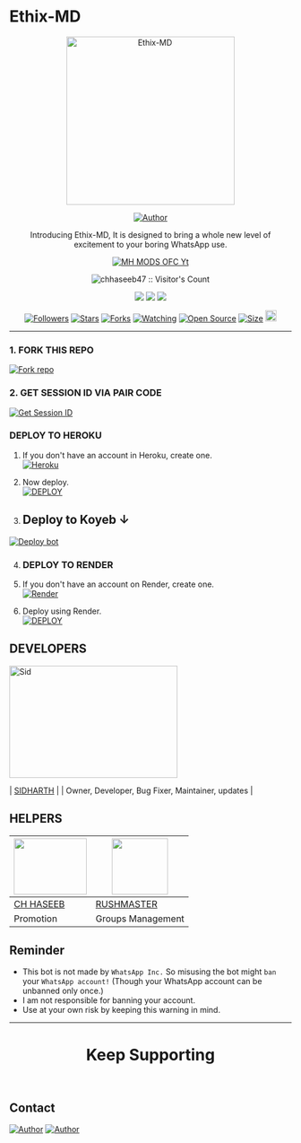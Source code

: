# Ethix-MD

<p align="center">
  <a href="https://youtu.be/WcA7GZuaN0A">
    <img alt="Ethix-MD" height="300" src="https://telegra.ph/file/fbbe1744668b44637c21a.jpg">
  </a>
</p>

<p align="center">
  <a href="https://github.com/Ethix-Xsid"><img title="Author" src="https://img.shields.io/badge/Ethix-Xsid-black?style=for-the-badge&logo=WhatsApp"></a>
</p>

<p align="center">Introducing Ethix-MD, It is designed to bring a whole new level of excitement to your boring WhatsApp use.</p>

<p align="center">
  <a aria-label="Ethix-MD is free to use" href="https://youtube.com/@mhmodsofc" target="_blank">
    <img alt="MH MODS OFC Yt" src="https://img.shields.io/youtube/channel/subscribers/UCWHA-PreVSVaYhDTAiUipCA" target="_blank" />
  </a>
</p>

<p align="center"><img src="https://profile-counter.glitch.me/{chhaseeb47}/count.svg" alt="chhaseeb47 :: Visitor's Count" /></p>

<p align="center">
  <a href="https://whatsapp.com/channel/0029Va8SjGU1noyxsYBA2K2e"><img src="https://img.shields.io/badge/Connect on WhatsApp-25D366?style=for-the-badge&logo=whatsapp&logoColor=white"></a>
  <a href="https://www.youtube.com/channel/UCWHA-PreVSVaYhDTAiUipCA"><img src="https://img.shields.io/badge/Subcribe On Youtube-E4405F?style=for-the-badge&logo=youtube&logoColor=white"></a>
  <a href="https://whatsapp.com/channel/0029VaFNrVHBfxoBuY2TzH2w"><img src="https://img.shields.io/badge/Join WhatsApp Group-25D366?style=for-the-badge&logo=whatsapp&logoColor=white"></a>
</p>

<p align="center">
  <a href="https://github.com/Ethix-Xsid/followers"><img title="Followers" src="https://img.shields.io/github/followers/Ethix-Xsid?color=red&style=flat-square"></a>
  <a href="https://github.com/Ethix-Xsid/Ethix-MD/stargazers"><img title="Stars" src="https://img.shields.io/github/stars/Ethix-Xsid/Ethix-MD?color=blue&style=flat-square"></a>
  <a href="https://github.com/Ethix-Xsid/Ethix-MD/network/members"><img title="Forks" src="https://img.shields.io/github/forks/Ethix-Xsid/Ethix-MD?color=red&style=flat-square"></a>
  <a href="https://github.com/Ethix-Xsid/Ethix-MD/watchers"><img title="Watching" src="https://img.shields.io/github/watchers/Ethix-Xsid/Ethix-MD?label=Watchers&color=blue&style=flat-square"></a>
  <a href="https://github.com/Ethix-Xsid/Ethix-MD"><img title="Open Source" src="https://img.shields.io/badge/Author-ETHIX SID X %20HASEEB-red?v=103"></a>
  <a href="https://github.com/Ethix-Xsid/Ethix-MD"><img title="Size" src="https://img.shields.io/github/repo-size/Ethix-Xsid/Ethix-MD?style=flat-square&color=green"></a>
  <a href="https://github.com/Ethix-Xsid/Ethix-MD/graphs/commit-activity"><img height="20" src="https://img.shields.io/badge/Maintained%3F-yes-green.svg"></a>
</p>

---

### 1. FORK THIS REPO

<a href='https://github.com/Ethix-Xsid/Ethix-MD/fork' target="_blank"><img alt='Fork repo' src='https://img.shields.io/badge/Fork This Repo-black?style=for-the-badge&logo=git&logoColor=white'/></a>

### 2. GET SESSION ID VIA PAIR CODE

<a href='https://replit.com/@sid47/Ethix-MD-1?v=1' target="_blank"><img alt='Get Session ID' src='https://img.shields.io/badge/Click here to get your session id-blue?style=for-the-badge&logo=opencv&logoColor=white'/></a>

### DEPLOY TO HEROKU

1. If you don't have an account in Heroku, create one.
    <br>
    <a href='https://signup.heroku.com/' target="_blank"><img alt='Heroku' src='https://img.shields.io/badge/-Create-black?style=for-the-badge&logo=heroku&logoColor=white'/></a>
2. Now deploy.
    <br>
    <a href='https://heroku.com/deploy' target="_blank"><img alt='DEPLOY' src='https://img.shields.io/badge/-DEPLOY-black?style=for-the-badge&logo=heroku&logoColor=white'/></a>



3. ## Deploy to Koyeb ↓

<a href="https://app.koyeb.com/services/deploy/?type=git&repository=github.com%2FEthix-Xsid%2FEthix-MD&branch=main&name=ethix-md&builder=dockerfile&env%5BAUTO_BLOCK=false%5D=&env%5BSESSION_ID%5D=your%20sessionid%20here&env%5BMODE%5D=public&env=%5BAUTO_READ%5D%3Dfalse&env%5BAUTO_STATUS_SEEN%5D=true" target="blank"><img align="center" src="https://i.imgur.com/PNoLtFq.png" alt="Deploy bot"/></a>


4. ### DEPLOY TO RENDER

1. If you don't have an account on Render, create one.
    <br>
    <a href='https://dashboard.render.com/register' target="_blank"><img alt='Render' src='https://img.shields.io/badge/-Create-black?style=for-the-badge&logo=render&logoColor=white'/></a>
2. Deploy using Render.
    <br>
    <a href='https://render.com/deploy' target="_blank"><img alt='DEPLOY' src='https://img.shields.io/badge/-DEPLOY-black?style=for-the-badge&logo=render&logoColor=white'/></a>




## DEVELOPERS

<div align="left">
  <a href="https://github.com/Ethix-Xsid"><img src="https://telegra.ph/file/fbbe1744668b44637c21a.jpg" width="300" height="200" alt="Sid"></a>
  
  | [SIDHARTH](https://github.com/Ethix-Xsid) |
  | Owner, Developer, Bug Fixer, Maintainer, updates |
</div>

## HELPERS

<a href="https://github.com/chhaseeb47"><img src="https://github.com/chhaseeb47.png?size=100" width="130" height="100"></a> | [<img src="https://github.com/Rushmaster12.png?size=100" width="100" height="100">](https://github.com/Rushmaster12) 
---|---
[CH HASEEB](https://github.com/Ajmal-Achu)  | [RUSHMASTER](https://github.com/Rushmaster12)
Promotion | Groups Management|


## Reminder

- This bot is not made by `WhatsApp Inc.` So misusing the bot might `ban` your `WhatsApp account!` (Though your WhatsApp account can be unbanned only once.)
- I am not responsible for banning your account.
- Use at your own risk by keeping this warning in mind.

---

<h1 align="center">Keep Supporting</h1>

<br>

## Contact

<p align="left">
  <a href="mailto:bsid4961@gmail.com"><img title="Author" src="https://img.shields.io/badge/GMAIL-ME-black?style=for-the-badge&logo=Gmail"></a>
  <a href="https://wa.me/919142294671?text=Hi+sid+Sir...+I+need+some+help+in+Ethix-MD"><img title="Author" src="https://img.shields.io/badge/WHATSAPP-ME-red?style=for-the-badge&logo=WhatsApp"></a>
</p>
